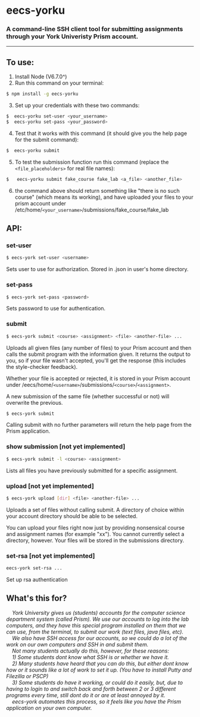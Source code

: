 # **eecs-yorku**
### A command-line SSH client tool for submitting assignments through your York Univeristy Prism account.
-------------------------------------

## To use:
1) Install Node (V6.7.0^)<br />
2) Run this command on your terminal: 
```sh
$ npm install -g eecs-yorku
```
3) Set up your credentials with these two commands:
```sh
$  eecs-yorku set-user <your_username> 
$  eecs-yorku set-pass <your_password>
```
4) Test that it works with this command (it should give you the help page for the submit command):
```sh
$  eecs-yorku submit
```
5) To test the submission function run this command (replace the `<file_placeholders>` for real file names):
```sh
$   eecs-yorku submit fake_course fake_lab <a_file> <another_file>
```
6) the command above should return something like "there is no such course" (which means its working), and have uploaded your files to your prism account under /etc/home/`<your_username>`/submissions/fake_course/fake_lab


## API:
### set-user
```sh
$ eecs-york set-user <username>
``` 
Sets user to use for authorization. Stored in .json in user's home directory. 


### set-pass
```sh
$ eecs-york set-pass <password>
```
Sets password to use for authentication.

### submit
```sh
$ eecs-york submit <course> <assignment> <file> <another-file> ... 
```
    
Uploads all given files (any number of files) to your Prism account and then calls the submit program with the information given. It returns the output to you, so if your file wasn't accepted, you'll get the response (this includes the style-checker feedback). 

Whether your file is accepted or rejected, it is stored in your Prism account under /eecs/home/`<username>`/submissions/`<course>`/`<assignment>`. 

A new submission of the same file (whether successful or not) will overwrite the previous.

```sh
$ eecs-york submit
```
Calling submit with no further parameters will return the help page from the Prism application.
### show submission [not yet implemented]
```sh
$ eecs-york submit -l <course> <assignment>
```
Lists all files you have previously submitted for a specific assignment.

### upload [not yet implemented]
```sh 
$ eecs-york upload [dir] <file> <another-file> ...
```
Uploads a set of files without calling submit. A directory of choice within your account directory should be able to be selected. 

You can upload your files right now just by providing nonsensical course and assignment names (for example "xx"). You cannot currently select a directory, however. Your files will be stored in the submissions directory.

### set-rsa [not yet implemented]
```sh 
eecs-york set-rsa ...
```
Set up rsa authentication

## What's this for?

*&nbsp;&nbsp;&nbsp;&nbsp;York University gives us (students) accounts for the computer science department system (called Prism). We use our accounts to log into the lab computers, and they have this special program installed on them that we can use, from the terminal, to submit our work (text files, java files, etc). </br> &nbsp;&nbsp;&nbsp;&nbsp;We also have SSH access for our accounts, so we could do a lot of the work on our own computers and SSH in and submit them. <br /> &nbsp;&nbsp;&nbsp;&nbsp;Not many students actually do this, however, for these reasons: <br /> &nbsp;&nbsp;&nbsp;&nbsp;1)  Some students dont know what SSH is or whether we have it. <br /> &nbsp;&nbsp;&nbsp;&nbsp;2) Many students have heard that you can do this, but either dont know how or it sounds like a lot of work to set it up. (You have to install Putty and Filezilla or PSCP) <br /> &nbsp;&nbsp;&nbsp;&nbsp;3) Some students do have it working, or could do it easily, but, due to having to login to and switch back and forth between 2 or 3 different programs every time, still dont do it or are at least annoyed by it. <br /> &nbsp;&nbsp;&nbsp;&nbsp;eecs-york automates this process, so it feels like you have the Prism application on your own computer.*
